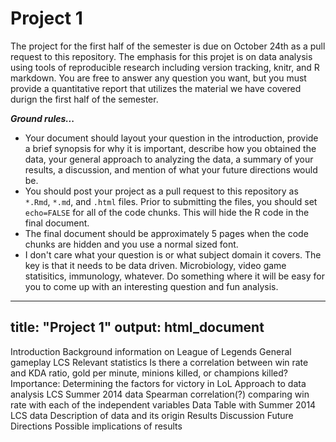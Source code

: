 Project 1
========

The project for the first half of the semester is due on October 24th as a pull
request to this repository. The emphasis for this projet is on data analysis
using tools of reproducible research including version tracking, knitr, and R
markdown. You are free to answer any question you want, but you must provide a
quantitative report that utilizes the material we have covered durign the first
half of the semester.

***Ground rules...***
* Your document should layout your question in the introduction, provide a brief
synopsis for why it is important, describe how you obtained the data, your general
approach to analyzing the data, a summary of your results, a discussion, and
mention of what your future directions would be.
* You should post your project as a pull request to this repository as `*.Rmd`,
`*.md`, and `.html` files. Prior to submitting the files, you should set
`echo=FALSE` for all of the code chunks. This will hide the R code in the final
document.
* The final document should be approximately 5 pages when the code chunks are
hidden and  you use a normal sized font.
* I don't care what your question is or what subject domain it covers. The key is
that it needs to be data driven. Microbiology, video game statisitics, immunology,
whatever. Do something where it will be easy for you to come up with an interesting
question and fun analysis.

---
title: "Project 1"
output: html_document
---

Introduction
  Background information on League of Legends
    General gameplay
    LCS
    Relevant statistics
  Is there a correlation between win rate and KDA ratio, gold per minute, minions killed, or champions killed?
  Importance: Determining the factors for victory in LoL
  Approach to data analysis
    LCS Summer 2014 data
    Spearman correlation(?) comparing win rate with each of the independent variables
Data
  Table with Summer 2014 LCS data
  Description of data and its origin
Results
Discussion
Future Directions
  Possible implications of results